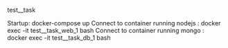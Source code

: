 test__task

Startup: docker-compose up
Connect to container running nodejs : docker exec -it test__task_web_1 bash
Connect to container running mongo : docker exec -it test__task_db_1 bash

